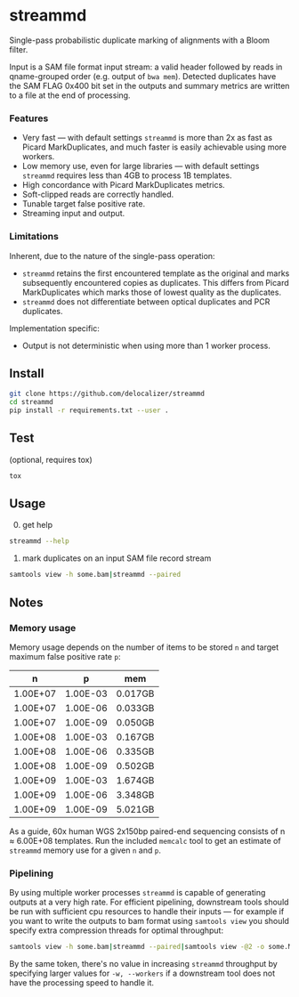 # streammd

Single-pass probabilistic duplicate marking of alignments with a Bloom filter.

Input is a SAM file format input stream: a valid header followed by reads in
qname-grouped order (e.g. output of `bwa mem`). Detected duplicates have the
SAM FLAG 0x400 bit set in the outputs and summary metrics are written to a file
at the end of processing.

### Features

* Very fast — with default settings `streammd` is more than 2x as fast as
  Picard MarkDuplicates, and much faster is easily achievable using more
  workers.
* Low memory use, even for large libraries — with default settings `streammd`
  requires less than 4GB to process 1B templates.
* High concordance with Picard MarkDuplicates metrics.
* Soft-clipped reads are correctly handled.
* Tunable target false positive rate.
* Streaming input and output.

### Limitations

Inherent, due to the nature of the single-pass operation:

* `streammd` retains the first encountered template as the original and marks
  subsequently encountered copies as duplicates. This differs from Picard
  MarkDuplicates which marks those of lowest quality as the duplicates.
* `streammd` does not differentiate between optical duplicates and PCR
  duplicates.

Implementation specific:

* Output is not deterministic when using more than 1 worker process.

## Install

```bash
git clone https://github.com/delocalizer/streammd
cd streammd
pip install -r requirements.txt --user .
```

## Test

(optional, requires tox)
```bash
tox
```

## Usage

0. get help

```bash
streammd --help
```

1. mark duplicates on an input SAM file record stream 

```bash
samtools view -h some.bam|streammd --paired
```

## Notes

### Memory usage

Memory usage depends on the number of items to be stored `n` and target
maximum false positive rate `p`:

|    n     |    p     |   mem    |
| -------- | -------- | -------- |
| 1.00E+07 | 1.00E-03 | 0.017GB  |
| 1.00E+07 | 1.00E-06 | 0.033GB  |
| 1.00E+07 | 1.00E-09 | 0.050GB  |
| 1.00E+08 | 1.00E-03 | 0.167GB  |
| 1.00E+08 | 1.00E-06 | 0.335GB  |
| 1.00E+08 | 1.00E-09 | 0.502GB  |
| 1.00E+09 | 1.00E-03 | 1.674GB  |
| 1.00E+09 | 1.00E-06 | 3.348GB  |
| 1.00E+09 | 1.00E-09 | 5.021GB  |


As a guide, 60x human WGS 2x150bp paired-end sequencing consists of
n &#8776; 6.00E+08 templates. Run the included `memcalc` tool to get an
estimate of `streammd` memory use for a given `n` and `p`.

### Pipelining

By using multiple worker processes `streammd` is capable of generating outputs
at a very high rate. For efficient pipelining, downstream tools should be run
with sufficient cpu resources to handle their inputs — for example if you want
to write the outputs to bam format using `samtools view` you should specify
extra compression threads for optimal throughput:

```bash
samtools view -h some.bam|streammd --paired|samtools view -@2 -o some.MD.bam
```

By the same token, there's no value in increasing `streammd` throughput by
specifying larger values for `-w, --workers` if a downstream tool does not have
the processing speed to handle it.
